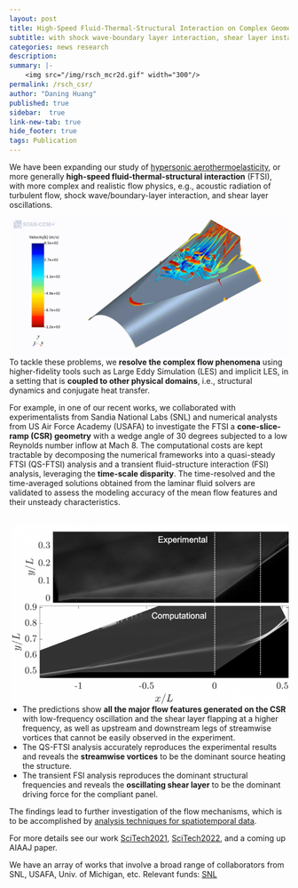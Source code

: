```yaml
---
layout: post
title: High-Speed Fluid-Thermal-Structural Interaction on Complex Geometry
subtitle: with shock wave-boundary layer interaction, shear layer instability, etc.
categories: news research
description:
summary: |-
    <img src="/img/rsch_mcr2d.gif" width="300"/>
permalink: /rsch_csr/
author: "Daning Huang"
published: true
sidebar:  true
link-new-tab: true
hide_footer: true
tags: Publication
---
```


We have been expanding our study of [hypersonic aerothermoelasticity](/rsch_hypate/), or more generally **high-speed fluid-thermal-structural interaction** (FTSI), with more complex and realistic flow physics, e.g., acoustic radiation of turbulent flow, shock wave/boundary-layer interaction, and shear layer oscillations.

<img src="/img/rsch_csr3d.gif" align="left" width="600px"/>

To tackle these problems, we **resolve the complex flow phenomena** using higher-fidelity tools such as Large Eddy Simulation (LES) and implicit LES, in a setting that is **coupled to other physical domains**, i.e., structural dynamics and conjugate heat transfer.

For example, in one of our recent works, we collaborated with experimentalists from Sandia National Labs (SNL) and numerical analysts from US Air Force Academy (USAFA) to investigate the FTSI a **cone-slice-ramp (CSR) geometry** with a wedge angle of 30 degrees subjected to a low Reynolds number inflow at Mach 8.
The computational costs are kept tractable by decomposing the numerical frameworks into a quasi-steady FTSI (QS-FTSI) analysis and a transient fluid-structure interaction (FSI) analysis, leveraging the **time-scale disparity**. The time-resolved and the time-averaged solutions obtained from the laminar fluid solvers are validated to assess the modeling accuracy of the mean flow features and their unsteady characteristics.

<br clear="left"/>

<img src="/img/post_2112.png" align="right" width="500"/>

+ The predictions show **all the major flow features generated on the CSR** with low-frequency oscillation and the shear layer flapping at a higher frequency, as well as upstream and downstream legs of streamwise vortices that cannot be easily observed in the experiment.
+ The QS-FTSI analysis accurately reproduces the experimental results and reveals the **streamwise vortices** to be the dominant source heating the structure.
+ The transient FSI analysis reproduces the dominant structural frequencies and reveals the **oscillating shear layer** to be the dominant driving force for the compliant panel.

The findings lead to further investigation of the flow mechanisms, which is to be accomplished by [analysis techniques for spatiotemporal data](/research/#scientific-data-analysis).

For more details see our work [SciTech2021](https://doi.org/10.2514/6.2021-0911), [SciTech2022](https://doi.org/10.2514/6.2022-0291), and a coming up AIAAJ paper.

We have an array of works that involve a broad range of collaborators from SNL, USAFA, Univ. of Michigan, etc.  Relevant funds: [SNL](/award_snl_22/)

<br clear="right"/>